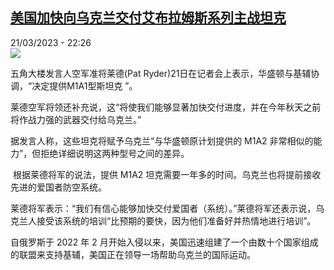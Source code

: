 <!--1679435104000-->
[美国加快向乌克兰交付艾布拉姆斯系列主战坦克](https://www.rfi.fr/cn/%E6%AC%A7%E6%B4%B2/20230321-%E7%BE%8E%E5%9B%BD%E5%8A%A0%E5%BF%AB%E5%90%91%E4%B9%8C%E5%85%8B%E5%85%B0%E4%BA%A4%E4%BB%98%E8%89%BE%E5%B8%83%E6%8B%89%E5%A7%86%E6%96%AF%E7%B3%BB%E5%88%97%E4%B8%BB%E6%88%98%E5%9D%A6%E5%85%8B)
------

<div>21/03/2023 - 22:26</div><img src="https://s.rfi.fr/media/display/7d50d998-c82b-11ed-b2d0-005056a90284/w:1280/p:16x9/13666903.png"><p><strong></strong></p><div><p>五角大楼发言人空军准将莱德(Pat Ryder)21日在记者会上表示，华盛顿与基辅协调，“决定提供M1A1型斯坦克 ”。</p><p>莱德空军将领还补充说，这“将使我们能够显著加快交付进度，并在今年秋天之前将作战力强的武器交付给乌克兰。”</p><p>据发言人称，这些坦克将赋予乌克兰“与华盛顿原计划提供的 M1A2 非常相似的能力”，但拒绝详细说明这两种型号之间的差异。</p><p> 根据莱德将军的说法，提供 M1A2 坦克需要一年多的时间。乌克兰也将提前接收先进的爱国者防空系统。</p><p>莱德将军表示：“我们有信心能够加快交付爱国者（系统）。”莱德将军还表示说，乌克兰人接受该系统的培训“比预期的要快，因为他们准备好并热情地进行培训”。</p><p>自俄罗斯于 2022 年 2 月开始入侵以来，美国迅速组建了一个由数十个国家组成的联盟来支持基辅，美国正在领导一场帮助乌克兰的国际运动。</p><div data-selfpromo-newsletter></div><div data-selfpromo-app></div></div>
